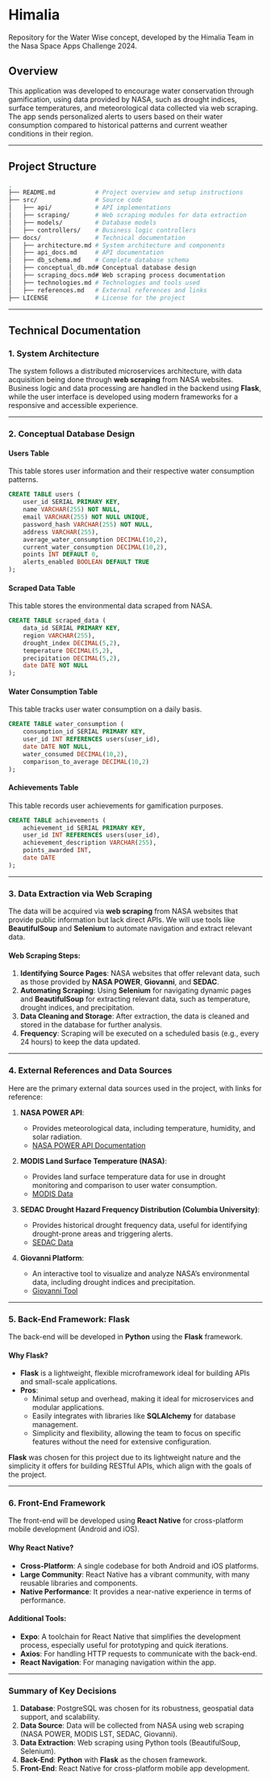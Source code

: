 # Himalia
Repository for the Water Wise concept, developed by the Himalia Team in the Nasa Space Apps Challenge 2024.

## Overview

This application was developed to encourage water conservation through gamification, using data provided by NASA, such as drought indices, surface temperatures, and meteorological data collected via web scraping. The app sends personalized alerts to users based on their water consumption compared to historical patterns and current weather conditions in their region.

---

## Project Structure

```bash
.
├── README.md           # Project overview and setup instructions
├── src/                # Source code
│   ├── api/            # API implementations
│   ├── scraping/       # Web scraping modules for data extraction
│   ├── models/         # Database models
│   ├── controllers/    # Business logic controllers
├── docs/               # Technical documentation
│   ├── architecture.md # System architecture and components
│   ├── api_docs.md     # API documentation
│   ├── db_schema.md    # Complete database schema
│   ├── conceptual_db.md# Conceptual database design
│   ├── scraping_docs.md# Web scraping process documentation
│   ├── technologies.md # Technologies and tools used
│   ├── references.md   # External references and links
├── LICENSE             # License for the project
```

---

## Technical Documentation

### 1. System Architecture

The system follows a distributed microservices architecture, with data acquisition being done through **web scraping** from NASA websites. Business logic and data processing are handled in the backend using **Flask**, while the user interface is developed using modern frameworks for a responsive and accessible experience.

---

### 2. Conceptual Database Design

#### Users Table
This table stores user information and their respective water consumption patterns.

```sql
CREATE TABLE users (
    user_id SERIAL PRIMARY KEY,
    name VARCHAR(255) NOT NULL,
    email VARCHAR(255) NOT NULL UNIQUE,
    password_hash VARCHAR(255) NOT NULL,
    address VARCHAR(255),
    average_water_consumption DECIMAL(10,2),
    current_water_consumption DECIMAL(10,2),
    points INT DEFAULT 0,
    alerts_enabled BOOLEAN DEFAULT TRUE
);
```

#### Scraped Data Table
This table stores the environmental data scraped from NASA.

```sql
CREATE TABLE scraped_data (
    data_id SERIAL PRIMARY KEY,
    region VARCHAR(255),
    drought_index DECIMAL(5,2),
    temperature DECIMAL(5,2),
    precipitation DECIMAL(5,2),
    date DATE NOT NULL
);
```

#### Water Consumption Table
This table tracks user water consumption on a daily basis.

```sql
CREATE TABLE water_consumption (
    consumption_id SERIAL PRIMARY KEY,
    user_id INT REFERENCES users(user_id),
    date DATE NOT NULL,
    water_consumed DECIMAL(10,2),
    comparison_to_average DECIMAL(10,2)
);
```

#### Achievements Table
This table records user achievements for gamification purposes.

```sql
CREATE TABLE achievements (
    achievement_id SERIAL PRIMARY KEY,
    user_id INT REFERENCES users(user_id),
    achievement_description VARCHAR(255),
    points_awarded INT,
    date DATE
);
```

---

### 3. Data Extraction via Web Scraping

The data will be acquired via **web scraping** from NASA websites that provide public information but lack direct APIs. We will use tools like **BeautifulSoup** and **Selenium** to automate navigation and extract relevant data.

#### Web Scraping Steps:
1. **Identifying Source Pages**: NASA websites that offer relevant data, such as those provided by **NASA POWER**, **Giovanni**, and **SEDAC**.
2. **Automating Scraping**: Using **Selenium** for navigating dynamic pages and **BeautifulSoup** for extracting relevant data, such as temperature, drought indices, and precipitation.
3. **Data Cleaning and Storage**: After extraction, the data is cleaned and stored in the database for further analysis.
4. **Frequency**: Scraping will be executed on a scheduled basis (e.g., every 24 hours) to keep the data updated.

---

### 4. External References and Data Sources

Here are the primary external data sources used in the project, with links for reference:

1. **NASA POWER API**: 
   - Provides meteorological data, including temperature, humidity, and solar radiation.
   - [NASA POWER API Documentation](https://power.larc.nasa.gov/docs/services/api/application/)
   
2. **MODIS Land Surface Temperature (NASA)**:
   - Provides land surface temperature data for use in drought monitoring and comparison to user water consumption.
   - [MODIS Data](https://neo.gsfc.nasa.gov/view.php?datasetId=MOD_LSTAD_M)

3. **SEDAC Drought Hazard Frequency Distribution (Columbia University)**:
   - Provides historical drought frequency data, useful for identifying drought-prone areas and triggering alerts.
   - [SEDAC Data](https://sedac.ciesin.columbia.edu/data/set/ndh-drought-hazard-frequency-distribution)

4. **Giovanni Platform**:
   - An interactive tool to visualize and analyze NASA’s environmental data, including drought indices and precipitation.
   - [Giovanni Tool](https://giovanni.gsfc.nasa.gov/giovanni)

---

### 5. Back-End Framework: Flask

The back-end will be developed in **Python** using the **Flask** framework.

#### Why Flask?
- **Flask** is a lightweight, flexible microframework ideal for building APIs and small-scale applications.
- **Pros**:
  - Minimal setup and overhead, making it ideal for microservices and modular applications.
  - Easily integrates with libraries like **SQLAlchemy** for database management.
  - Simplicity and flexibility, allowing the team to focus on specific features without the need for extensive configuration.

**Flask** was chosen for this project due to its lightweight nature and the simplicity it offers for building RESTful APIs, which align with the goals of the project.

---

### 6. Front-End Framework

The front-end will be developed using **React Native** for cross-platform mobile development (Android and iOS).

#### Why React Native?
- **Cross-Platform**: A single codebase for both Android and iOS platforms.
- **Large Community**: React Native has a vibrant community, with many reusable libraries and components.
- **Native Performance**: It provides a near-native experience in terms of performance.

#### Additional Tools:
- **Expo**: A toolchain for React Native that simplifies the development process, especially useful for prototyping and quick iterations.
- **Axios**: For handling HTTP requests to communicate with the back-end.
- **React Navigation**: For managing navigation within the app.

---

### Summary of Key Decisions

1. **Database**: PostgreSQL was chosen for its robustness, geospatial data support, and scalability.
2. **Data Source**: Data will be collected from NASA using web scraping (NASA POWER, MODIS LST, SEDAC, Giovanni).
3. **Data Extraction**: Web scraping using Python tools (BeautifulSoup, Selenium).
4. **Back-End**: **Python** with **Flask** as the chosen framework.
5. **Front-End**: React Native for cross-platform mobile app development.
